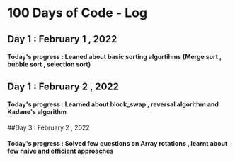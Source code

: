 # 100 Days of Code - Log

## Day 1 :   February 1  , 2022
#### Today's progress : Leaned about basic sorting algortihms (Merge sort , bubble sort , selection sort)

## Day 1 :   February 2 , 2022
#### Today's progress : Learned about block_swap , reversal algorithm and Kadane's algorithm

##Day 3 :    February 2 , 2022
#### Today's progress : Solved few questions on Array rotations , learnt about few naive and efficient approaches
